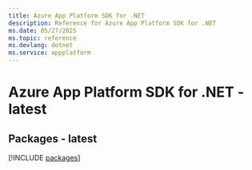 ```yaml
---
title: Azure App Platform SDK for .NET
description: Reference for Azure App Platform SDK for .NET
ms.date: 05/27/2025
ms.topic: reference
ms.devlang: dotnet
ms.service: appplatform
---
```

# Azure App Platform SDK for .NET - latest
## Packages - latest
[!INCLUDE [packages](app-platform-index.md)]